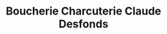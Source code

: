 ---
title: "Boucherie Charcuterie Claude Desfonds"
url: /saint-chamond/boucherie-charcuterie-claude-desfonds/
shop: boucherie
---